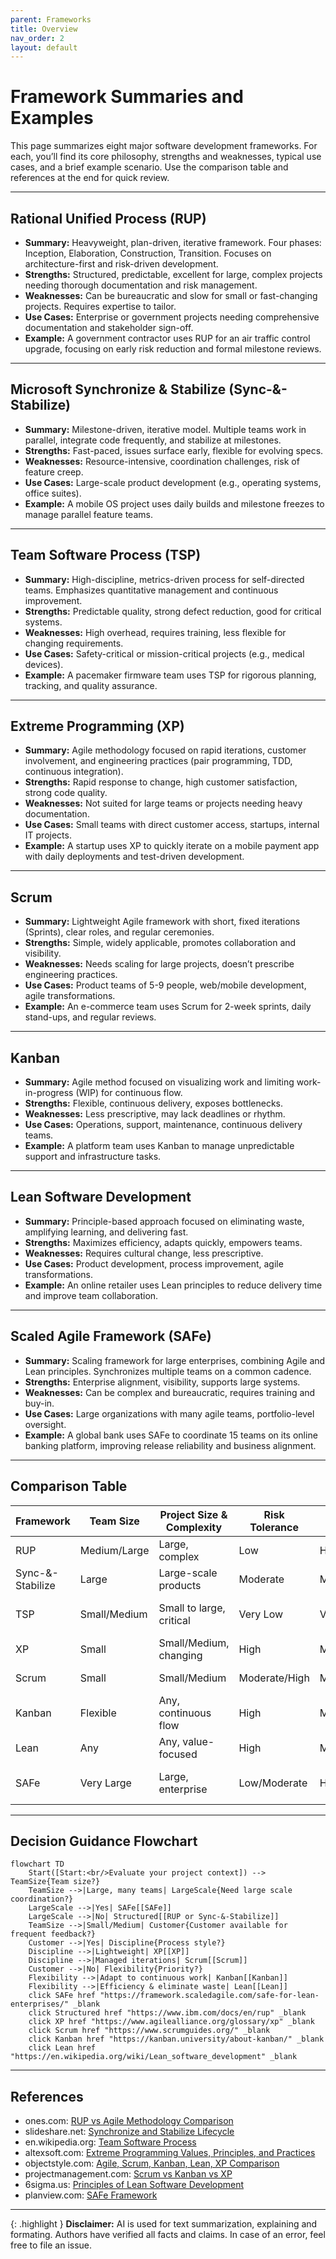 ```yaml
---
parent: Frameworks
title: Overview
nav_order: 2
layout: default
---
```


# Framework Summaries and Examples

This page summarizes eight major software development frameworks. For each, you’ll find its core philosophy, strengths and weaknesses, typical use cases, and a brief example scenario. Use the comparison table and references at the end for quick review.

---

## Rational Unified Process (RUP)

- **Summary:** Heavyweight, plan-driven, iterative framework. Four phases: Inception, Elaboration, Construction, Transition. Focuses on architecture-first and risk-driven development.
- **Strengths:** Structured, predictable, excellent for large, complex projects needing thorough documentation and risk management.
- **Weaknesses:** Can be bureaucratic and slow for small or fast-changing projects. Requires expertise to tailor.
- **Use Cases:** Enterprise or government projects needing comprehensive documentation and stakeholder sign-off.
- **Example:** A government contractor uses RUP for an air traffic control upgrade, focusing on early risk reduction and formal milestone reviews.

---

## Microsoft Synchronize & Stabilize (Sync-&-Stabilize)

- **Summary:** Milestone-driven, iterative model. Multiple teams work in parallel, integrate code frequently, and stabilize at milestones.
- **Strengths:** Fast-paced, issues surface early, flexible for evolving specs.
- **Weaknesses:** Resource-intensive, coordination challenges, risk of feature creep.
- **Use Cases:** Large-scale product development (e.g., operating systems, office suites).
- **Example:** A mobile OS project uses daily builds and milestone freezes to manage parallel feature teams.

---

## Team Software Process (TSP)

- **Summary:** High-discipline, metrics-driven process for self-directed teams. Emphasizes quantitative management and continuous improvement.
- **Strengths:** Predictable quality, strong defect reduction, good for critical systems.
- **Weaknesses:** High overhead, requires training, less flexible for changing requirements.
- **Use Cases:** Safety-critical or mission-critical projects (e.g., medical devices).
- **Example:** A pacemaker firmware team uses TSP for rigorous planning, tracking, and quality assurance.

---

## Extreme Programming (XP)

- **Summary:** Agile methodology focused on rapid iterations, customer involvement, and engineering practices (pair programming, TDD, continuous integration).
- **Strengths:** Rapid response to change, high customer satisfaction, strong code quality.
- **Weaknesses:** Not suited for large teams or projects needing heavy documentation.
- **Use Cases:** Small teams with direct customer access, startups, internal IT projects.
- **Example:** A startup uses XP to quickly iterate on a mobile payment app with daily deployments and test-driven development.

---

## Scrum

- **Summary:** Lightweight Agile framework with short, fixed iterations (Sprints), clear roles, and regular ceremonies.
- **Strengths:** Simple, widely applicable, promotes collaboration and visibility.
- **Weaknesses:** Needs scaling for large projects, doesn’t prescribe engineering practices.
- **Use Cases:** Product teams of 5-9 people, web/mobile development, agile transformations.
- **Example:** An e-commerce team uses Scrum for 2-week sprints, daily stand-ups, and regular reviews.

---

## Kanban

- **Summary:** Agile method focused on visualizing work and limiting work-in-progress (WIP) for continuous flow.
- **Strengths:** Flexible, continuous delivery, exposes bottlenecks.
- **Weaknesses:** Less prescriptive, may lack deadlines or rhythm.
- **Use Cases:** Operations, support, maintenance, continuous delivery teams.
- **Example:** A platform team uses Kanban to manage unpredictable support and infrastructure tasks.

---

## Lean Software Development

- **Summary:** Principle-based approach focused on eliminating waste, amplifying learning, and delivering fast.
- **Strengths:** Maximizes efficiency, adapts quickly, empowers teams.
- **Weaknesses:** Requires cultural change, less prescriptive.
- **Use Cases:** Product development, process improvement, agile transformations.
- **Example:** An online retailer uses Lean principles to reduce delivery time and improve team collaboration.

---

## Scaled Agile Framework (SAFe)

- **Summary:** Scaling framework for large enterprises, combining Agile and Lean principles. Synchronizes multiple teams on a common cadence.
- **Strengths:** Enterprise alignment, visibility, supports large systems.
- **Weaknesses:** Can be complex and bureaucratic, requires training and buy-in.
- **Use Cases:** Large organizations with many agile teams, portfolio-level oversight.
- **Example:** A global bank uses SAFe to coordinate 15 teams on its online banking platform, improving release reliability and business alignment.

---

## Comparison Table

| **Framework** | **Team Size** | **Project Size & Complexity** | **Risk Tolerance** | **Process Discipline** | **Documentation** | **Iteration Cadence** | **Customer Involvement** | **Tooling Needs** |
|---------------|--------------|------------------------------|--------------------|-----------------------|-------------------|----------------------|--------------------------|-------------------|
| RUP           | Medium/Large | Large, complex               | Low                | High                  | Extensive         | Long, iterative      | Moderate                 | High              |
| Sync-&-Stabilize | Large      | Large-scale products         | Moderate           | Moderate              | Light             | Milestone-driven     | Low                      | High              |
| TSP           | Small/Medium | Small to large, critical     | Very Low           | Very High             | High              | Phased, weekly checks| Low                      | Moderate          |
| XP            | Small        | Small/Medium, changing       | High               | Moderate/High         | Minimal           | Very short cycles    | Very High                | Moderate          |
| Scrum         | Small        | Small/Medium                 | Moderate/High      | Moderate              | Minimal           | Fixed sprints        | High                     | Low/Moderate      |
| Kanban        | Flexible     | Any, continuous flow         | High               | Moderate              | Minimal           | Continuous           | Moderate                 | Low               |
| Lean          | Any          | Any, value-focused           | High               | Moderate              | Minimal           | Adaptive             | High                     | Low               |
| SAFe          | Very Large   | Large, enterprise            | Low/Moderate       | High                  | Moderate          | Multi-level, iterative| Moderate                | High              |

---

## Decision Guidance Flowchart

```mermaid
flowchart TD
    Start([Start:<br/>Evaluate your project context]) --> TeamSize{Team size?}
    TeamSize -->|Large, many teams| LargeScale{Need large scale coordination?}
    LargeScale -->|Yes| SAFe[[SAFe]]
    LargeScale -->|No| Structured[[RUP or Sync-&-Stabilize]]
    TeamSize -->|Small/Medium| Customer{Customer available for frequent feedback?}
    Customer -->|Yes| Discipline{Process style?}
    Discipline -->|Lightweight| XP[[XP]]
    Discipline -->|Managed iterations| Scrum[[Scrum]]
    Customer -->|No| Flexibility{Priority?}
    Flexibility -->|Adapt to continuous work| Kanban[[Kanban]]
    Flexibility -->|Efficiency & eliminate waste| Lean[[Lean]]
    click SAFe href "https://framework.scaledagile.com/safe-for-lean-enterprises/" _blank
    click Structured href "https://www.ibm.com/docs/en/rup" _blank
    click XP href "https://www.agilealliance.org/glossary/xp" _blank
    click Scrum href "https://www.scrumguides.org/" _blank
    click Kanban href "https://kanban.university/about-kanban/" _blank
    click Lean href "https://en.wikipedia.org/wiki/Lean_software_development" _blank
```

---

## References

- ones.com: [RUP vs Agile Methodology Comparison](https://ones.com/blog/rup-vs-agile-methodology-comparison/)
- slideshare.net: [Synchronize and Stabilize Lifecycle](https://www.slideshare.net/slideshow/software-lifecycle-model-report/15843737)
- en.wikipedia.org: [Team Software Process](https://en.wikipedia.org/wiki/Team_software_process)
- altexsoft.com: [Extreme Programming Values, Principles, and Practices](https://www.altexsoft.com/blog/extreme-programming-values-principles-and-practices/)
- objectstyle.com: [Agile, Scrum, Kanban, Lean, XP Comparison](https://www.objectstyle.com/blog/agile-scrum-kanban-lean-xp-comparison)
- projectmanagement.com: [Scrum vs Kanban vs XP](https://www.projectmanagement.com/blog-post/23006/scrum-vs-kanban-vs-xp)
- 6sigma.us: [Principles of Lean Software Development](https://www.6sigma.us/lean-six-sigma-articles/principles-of-lean-software-development/)
- planview.com: [SAFe Framework](https://www.planview.com/resources/guide/scaled-agile-framework-how-technology-enables-agility/safe-framework/)

---

{: .highlight }
**Disclaimer:** AI is used for text summarization, explaining and formating. Authors have verified all facts and claims. In case of an error, feel free to file an issue.